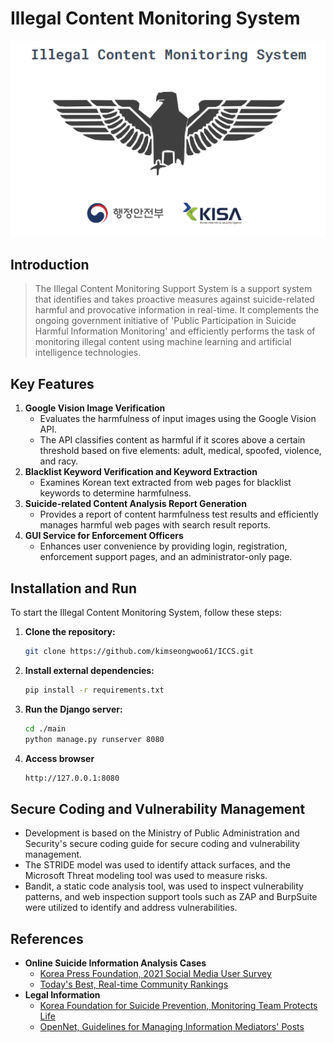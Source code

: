 # **Illegal Content Monitoring System**

<p align="center">
  <img src="https://github.com/kimseongwoo61/ICCS/blob/main/iccs.png" alt="Screenshot">
</p>

## **Introduction**

> The Illegal Content Monitoring Support System is a support system that identifies and takes proactive measures against suicide-related harmful and provocative information in real-time. It complements the ongoing government initiative of 'Public Participation in Suicide Harmful Information Monitoring' and efficiently performs the task of monitoring illegal content using machine learning and artificial intelligence technologies.
> 

## **Key Features**

1. **Google Vision Image Verification**
    - Evaluates the harmfulness of input images using the Google Vision API.
    - The API classifies content as harmful if it scores above a certain threshold based on five elements: adult, medical, spoofed, violence, and racy.
2. **Blacklist Keyword Verification and Keyword Extraction**
    - Examines Korean text extracted from web pages for blacklist keywords to determine harmfulness.
3. **Suicide-related Content Analysis Report Generation**
    - Provides a report of content harmfulness test results and efficiently manages harmful web pages with search result reports.
4. **GUI Service for Enforcement Officers**
    - Enhances user convenience by providing login, registration, enforcement support pages, and an administrator-only page.

## Installation and Run

To start the Illegal Content Monitoring System, follow these steps:

1. **Clone the repository:**
    
    ```bash
    git clone https://github.com/kimseongwoo61/ICCS.git
    ```
    
2. **Install external dependencies:**
    
    ```bash
    pip install -r requirements.txt
    ```
    
3. **Run the Django server:**
    
    ```bash
    cd ./main
    python manage.py runserver 8080
    ```
    
4. **Access browser** 
    
    ```bash
    http://127.0.0.1:8080
    ```
    

## **Secure Coding and Vulnerability Management**

- Development is based on the Ministry of Public Administration and Security's secure coding guide for secure coding and vulnerability management.
- The STRIDE model was used to identify attack surfaces, and the Microsoft Threat modeling tool was used to measure risks.
- Bandit, a static code analysis tool, was used to inspect vulnerability patterns, and web inspection support tools such as ZAP and BurpSuite were utilized to identify and address vulnerabilities.

## **References**

- **Online Suicide Information Analysis Cases**
    - [Korea Press Foundation, 2021 Social Media User Survey](https://www.kpf.or.kr/front/board/boardContentsView.do?board_id=246&contents_id=62666fac70c2463c879c3a34fc12b364)
    - [Today's Best, Real-time Community Rankings](https://todaybeststory.com/ranking_current.html)
- **Legal Information**
    - [Korea Foundation for Suicide Prevention, Monitoring Team Protects Life](https://sims.kfsp.or.kr/)
    - [OpenNet, Guidelines for Managing Information Mediators' Posts](https://www.opennet.or.kr/21200)
